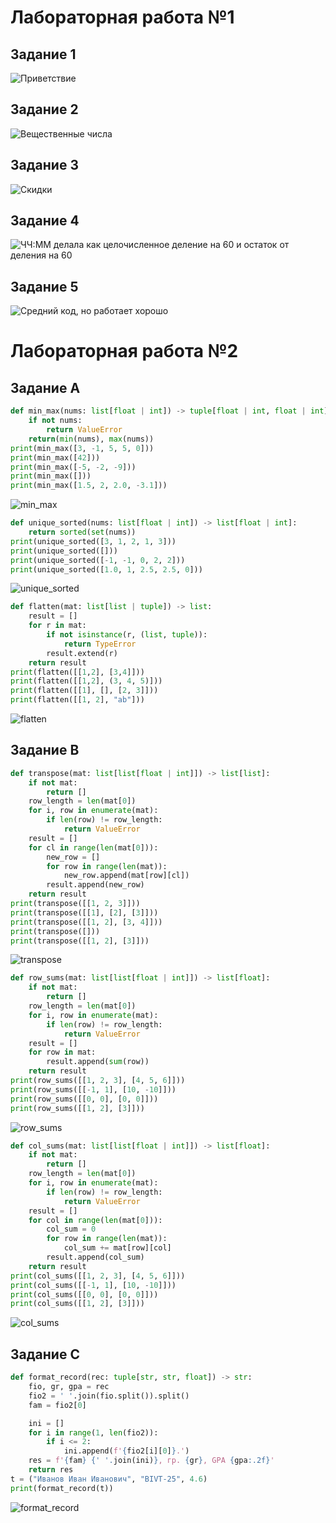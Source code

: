 # Лабораторная работа №1

## Задание 1
![Приветствие](./images/lab01/01.png)

## Задание 2
![Вещественные числа](./images/lab01/02.png)

## Задание 3
![Скидки](./images/lab01/03.png)

## Задание 4
![ЧЧ:ММ делала как целочисленное деление на 60 и остаток от деления на 60](./images/lab01/04.png)

## Задание 5
![Средний код, но работает хорошо](./images/lab01/05.png)


# Лабораторная работа №2
## Задание A

```python
def min_max(nums: list[float | int]) -> tuple[float | int, float | int]:
    if not nums:
        return ValueError
    return(min(nums), max(nums))
print(min_max([3, -1, 5, 5, 0]))
print(min_max([42]))
print(min_max([-5, -2, -9]))
print(min_max([]))
print(min_max([1.5, 2, 2.0, -3.1]))
```
![min_max](./images/lab02/min_max.png)
```python
def unique_sorted(nums: list[float | int]) -> list[float | int]:
    return sorted(set(nums))
print(unique_sorted([3, 1, 2, 1, 3]))
print(unique_sorted([]))
print(unique_sorted([-1, -1, 0, 2, 2]))
print(unique_sorted([1.0, 1, 2.5, 2.5, 0]))
```
![unique_sorted](./images/lab02/unique_sorted.png)
```python
def flatten(mat: list[list | tuple]) -> list:
    result = []
    for r in mat:
        if not isinstance(r, (list, tuple)):
            return TypeError
        result.extend(r)
    return result
print(flatten([[1,2], [3,4]]))
print(flatten([[1,2], (3, 4, 5)]))
print(flatten([[1], [], [2, 3]]))
print(flatten([[1, 2], "ab"]))
```
![flatten](./images/lab02/flatten.png)

## Задание B

```python
def transpose(mat: list[list[float | int]]) -> list[list]:
    if not mat:
        return []
    row_length = len(mat[0])
    for i, row in enumerate(mat):
        if len(row) != row_length:
            return ValueError
    result = []
    for cl in range(len(mat[0])):
        new_row = []
        for row in range(len(mat)):
            new_row.append(mat[row][cl])
        result.append(new_row)
    return result
print(transpose([[1, 2, 3]]))
print(transpose([[1], [2], [3]]))
print(transpose([[1, 2], [3, 4]]))
print(transpose([]))
print(transpose([[1, 2], [3]]))
```
![transpose](./images/lab02/transpose.png)
```python
def row_sums(mat: list[list[float | int]]) -> list[float]:
    if not mat:
        return []
    row_length = len(mat[0])
    for i, row in enumerate(mat):
        if len(row) != row_length:
            return ValueError
    result = []
    for row in mat:
        result.append(sum(row))
    return result
print(row_sums([[1, 2, 3], [4, 5, 6]]))
print(row_sums([[-1, 1], [10, -10]]))
print(row_sums([[0, 0], [0, 0]]))
print(row_sums([[1, 2], [3]]))
```
![row_sums](./images/lab02/row_sums.png)
```python
def col_sums(mat: list[list[float | int]]) -> list[float]:
    if not mat:
        return []
    row_length = len(mat[0])
    for i, row in enumerate(mat):
        if len(row) != row_length:
            return ValueError
    result = []
    for col in range(len(mat[0])):
        col_sum = 0
        for row in range(len(mat)):
            col_sum += mat[row][col]
        result.append(col_sum)
    return result
print(col_sums([[1, 2, 3], [4, 5, 6]]))
print(col_sums([[-1, 1], [10, -10]]))
print(col_sums([[0, 0], [0, 0]]))
print(col_sums([[1, 2], [3]]))
```
![col_sums](./images/lab02/col_sums.png)

## Задание C
```python
def format_record(rec: tuple[str, str, float]) -> str:
    fio, gr, gpa = rec
    fio2 = ' '.join(fio.split()).split()
    fam = fio2[0]

    ini = []
    for i in range(1, len(fio2)):
        if i <= 2:
            ini.append(f'{fio2[i][0]}.')
    res = f'{fam} {' '.join(ini)}, гр. {gr}, GPA {gpa:.2f}'
    return res
t = ("Иванов Иван Иванович", "BIVT-25", 4.6)
print(format_record(t))
```
![format_record](./images/lab02/fio.png)